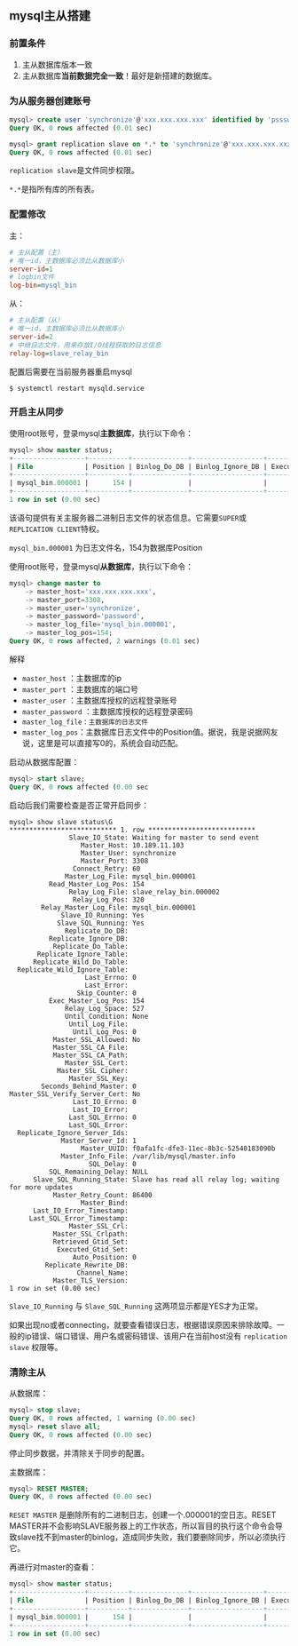 ## mysql主从搭建

### 前置条件

1. 主从数据库版本一致
2. 主从数据库**当前数据完全一致**！最好是新搭建的数据库。

### 为从服务器创建账号

```sql
mysql> create user 'synchronize'@'xxx.xxx.xxx.xxx' identified by 'psssword';
Query OK, 0 rows affected (0.01 sec)

mysql> grant replication slave on *.* to 'synchronize'@'xxx.xxx.xxx.xxx';
Query OK, 0 rows affected (0.01 sec)
```

`replication slave`是文件同步权限。

`*.*`是指所有库的所有表。



### 配置修改

主：

```ini
# 主从配置（主）
# 唯一id，主数据库必须比从数据库小
server-id=1
# logbin文件
log-bin=mysql_bin
```

从：

```ini
# 主从配置（从）
# 唯一id，主数据库必须比从数据库小
server-id=2
# 中继日志文件，用来存放I/O线程获取的日志信息
relay-log=slave_relay_bin
```

配置后需要在当前服务器重启mysql

```shell
$ systemctl restart mysqld.service
```

### 开启主从同步

使用root账号，登录mysql**主数据库**，执行以下命令：

```sql
mysql> show master status;
+------------------+----------+--------------+------------------+-------------------+
| File             | Position | Binlog_Do_DB | Binlog_Ignore_DB | Executed_Gtid_Set |
+------------------+----------+--------------+------------------+-------------------+
| mysql_bin.000001 |      154 |              |                  |                   |
+------------------+----------+--------------+------------------+-------------------+
1 row in set (0.00 sec)
```

该语句提供有关主服务器二进制日志文件的状态信息。它需要`SUPER`或`REPLICATION CLIENT`特权。

`mysql_bin.000001` 为日志文件名，154为数据库Position



使用root账号，登录mysql**从数据库**，执行以下命令：

```sql
mysql> change master to
    -> master_host='xxx.xxx.xxx.xxx',
    -> master_port=3308,
    -> master_user='synchronize',
    -> master_password='password',
    -> master_log_file='mysql_bin.000001',
    -> master_log_pos=154;
Query OK, 0 rows affected, 2 warnings (0.01 sec)
```

解释

- `master_host` ：主数据库的ip
- `master_port` ：主数据库的端口号
- `master_user` ：主数据库授权的远程登录账号
- `master_password` ：主数据库授权的远程登录密码
- `master_log_file：主数据库的日志文件`
- `master_log_pos`：主数据库日志文件中的Position值。据说，我是说据网友说，这里是可以直接写0的，系统会自动匹配。

启动从数据库配置：

```sql
mysql> start slave;
Query OK, 0 rows affected (0.00 sec
```

启动后我们需要检查是否正常开启同步：

```sql{13-14}
mysql> show slave status\G
*************************** 1. row ***************************
               Slave_IO_State: Waiting for master to send event
                  Master_Host: 10.189.11.103
                  Master_User: synchronize
                  Master_Port: 3308
                Connect_Retry: 60
              Master_Log_File: mysql_bin.000001
          Read_Master_Log_Pos: 154
               Relay_Log_File: slave_relay_bin.000002
                Relay_Log_Pos: 320
        Relay_Master_Log_File: mysql_bin.000001
             Slave_IO_Running: Yes
            Slave_SQL_Running: Yes
              Replicate_Do_DB: 
          Replicate_Ignore_DB: 
           Replicate_Do_Table: 
       Replicate_Ignore_Table: 
      Replicate_Wild_Do_Table: 
  Replicate_Wild_Ignore_Table: 
                   Last_Errno: 0
                   Last_Error: 
                 Skip_Counter: 0
          Exec_Master_Log_Pos: 154
              Relay_Log_Space: 527
              Until_Condition: None
               Until_Log_File: 
                Until_Log_Pos: 0
           Master_SSL_Allowed: No
           Master_SSL_CA_File: 
           Master_SSL_CA_Path: 
              Master_SSL_Cert: 
            Master_SSL_Cipher: 
               Master_SSL_Key: 
        Seconds_Behind_Master: 0
Master_SSL_Verify_Server_Cert: No
                Last_IO_Errno: 0
                Last_IO_Error: 
               Last_SQL_Errno: 0
               Last_SQL_Error: 
  Replicate_Ignore_Server_Ids: 
             Master_Server_Id: 1
                  Master_UUID: f0afa1fc-dfe3-11ec-8b3c-52540183090b
             Master_Info_File: /var/lib/mysql/master.info
                    SQL_Delay: 0
          SQL_Remaining_Delay: NULL
      Slave_SQL_Running_State: Slave has read all relay log; waiting for more updates
           Master_Retry_Count: 86400
                  Master_Bind: 
      Last_IO_Error_Timestamp: 
     Last_SQL_Error_Timestamp: 
               Master_SSL_Crl: 
           Master_SSL_Crlpath: 
           Retrieved_Gtid_Set: 
            Executed_Gtid_Set: 
                Auto_Position: 0
         Replicate_Rewrite_DB: 
                 Channel_Name: 
           Master_TLS_Version: 
1 row in set (0.00 sec)
```

`Slave_IO_Running` 与 `Slave_SQL_Running` 这两项显示都是YES才为正常。

如果出现no或者connecting，就要查看错误日志，根据错误原因来排除故障。一般的ip错误、端口错误、用户名或密码错误、该用户在当前host没有 `replication slave` 权限等。

### 清除主从

从数据库：

```sql
mysql> stop slave;
Query OK, 0 rows affected, 1 warning (0.00 sec)
mysql> reset slave all;
Query OK, 0 rows affected (0.00 sec)
```

停止同步数据，并清除关于同步的配置。

主数据库：

```sql
mysql> RESET MASTER;
Query OK, 0 rows affected (0.00 sec)
```

`RESET MASTER` 是删除所有的二进制日志，创建一个.000001的空日志。RESET MASTER并不会影响SLAVE服务器上的工作状态，所以盲目的执行这个命令会导致slave找不到master的binlog，造成同步失败，我们要删除同步，所以必须执行它。

再进行对master的查看：

```sql
mysql> show master status;
+------------------+----------+--------------+------------------+-------------------+
| File             | Position | Binlog_Do_DB | Binlog_Ignore_DB | Executed_Gtid_Set |
+------------------+----------+--------------+------------------+-------------------+
| mysql_bin.000001 |      154 |              |                  |                   |
+------------------+----------+--------------+------------------+-------------------+
1 row in set (0.00 sec)
```

